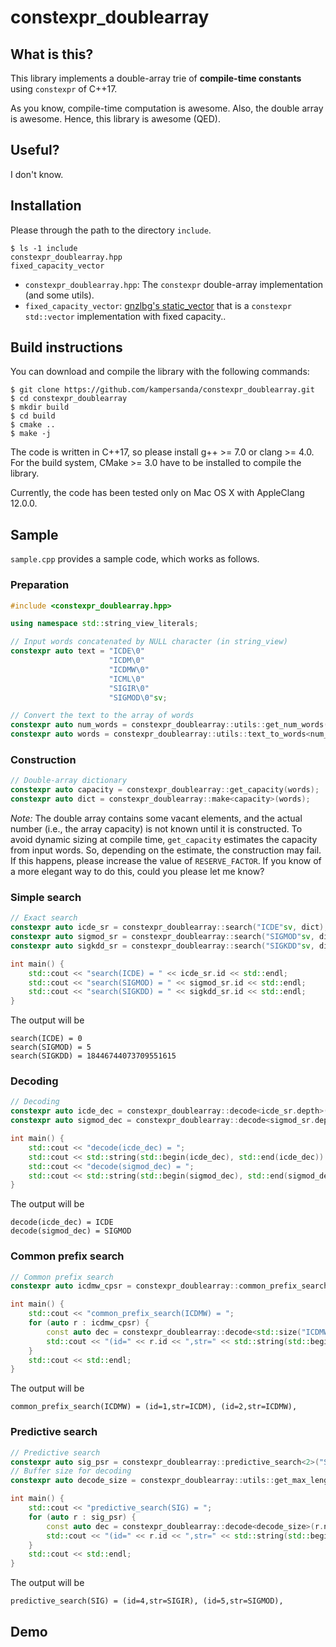 # constexpr_doublearray

## What is this?

This library implements a double-array trie of **compile-time constants** using `constexpr` of C++17.

As you know, compile-time computation is awesome. Also, the double array is awesome. Hence, this library is awesome (QED).

## Useful?

I don't know.

## Installation 

Please through the path to the directory `include`.

```shell
$ ls -1 include
constexpr_doublearray.hpp
fixed_capacity_vector
```

- `constexpr_doublearray.hpp`: The `constexpr` double-array implementation (and some utils).
- `fixed_capacity_vector`: [gnzlbg's static_vector](https://github.com/gnzlbg/static_vector) that is a `constexpr std::vector` implementation with fixed capacity..

## Build instructions

You can download and compile the library with the following commands:

```shell
$ git clone https://github.com/kampersanda/constexpr_doublearray.git
$ cd constexpr_doublearray
$ mkdir build
$ cd build
$ cmake ..
$ make -j
```

The code is written in C++17, so please install g++ >= 7.0 or clang >= 4.0. For the build system, CMake >= 3.0 have to be installed to compile the library.

Currently, the code has been tested only on Mac OS X with AppleClang 12.0.0.

## Sample

 `sample.cpp` provides a sample code, which works as follows.

### Preparation

```c++
#include <constexpr_doublearray.hpp>

using namespace std::string_view_literals;

// Input words concatenated by NULL character (in string_view)
constexpr auto text = "ICDE\0"
                      "ICDM\0"
                      "ICDMW\0"
                      "ICML\0"
                      "SIGIR\0"
                      "SIGMOD\0"sv;

// Convert the text to the array of words
constexpr auto num_words = constexpr_doublearray::utils::get_num_words(text);
constexpr auto words = constexpr_doublearray::utils::text_to_words<num_words>(text);
```

### Construction

```c++
// Double-array dictionary
constexpr auto capacity = constexpr_doublearray::get_capacity(words);
constexpr auto dict = constexpr_doublearray::make<capacity>(words);
```

*Note:* The double array contains some vacant elements, and the actual number (i.e., the array capacity) is not known until it is constructed. To avoid dynamic sizing at compile time, `get_capacity` estimates the capacity from input words. So, depending on the estimate, the construction may fail. If this happens, please increase the value of `RESERVE_FACTOR`. If you know of a more elegant way to do this, could you please let me know?

### Simple search

```c++
// Exact search
constexpr auto icde_sr = constexpr_doublearray::search("ICDE"sv, dict);
constexpr auto sigmod_sr = constexpr_doublearray::search("SIGMOD"sv, dict);
constexpr auto sigkdd_sr = constexpr_doublearray::search("SIGKDD"sv, dict);

int main() {
    std::cout << "search(ICDE) = " << icde_sr.id << std::endl;
    std::cout << "search(SIGMOD) = " << sigmod_sr.id << std::endl;
    std::cout << "search(SIGKDD) = " << sigkdd_sr.id << std::endl;
}
```

The output will be

```
search(ICDE) = 0
search(SIGMOD) = 5
search(SIGKDD) = 18446744073709551615
```

### Decoding

```c++
// Decoding
constexpr auto icde_dec = constexpr_doublearray::decode<icde_sr.depth>(icde_sr.npos, dict);
constexpr auto sigmod_dec = constexpr_doublearray::decode<sigmod_sr.depth>(sigmod_sr.npos, dict);

int main() {
    std::cout << "decode(icde_dec) = ";
    std::cout << std::string(std::begin(icde_dec), std::end(icde_dec)) << std::endl;
    std::cout << "decode(sigmod_dec) = ";
    std::cout << std::string(std::begin(sigmod_dec), std::end(sigmod_dec)) << std::endl;
}
```

The output will be

```
decode(icde_dec) = ICDE
decode(sigmod_dec) = SIGMOD
```

### Common prefix search

```c++
// Common prefix search
constexpr auto icdmw_cpsr = constexpr_doublearray::common_prefix_search<5>("ICDMW"sv, dict);

int main() {
    std::cout << "common_prefix_search(ICDMW) = ";
    for (auto r : icdmw_cpsr) {
        const auto dec = constexpr_doublearray::decode<std::size("ICDMW"sv)>(r.npos, dict);
        std::cout << "(id=" << r.id << ",str=" << std::string(std::begin(dec), std::end(dec)) << "), ";
    }
    std::cout << std::endl;
}
```

The output will be

```
common_prefix_search(ICDMW) = (id=1,str=ICDM), (id=2,str=ICDMW), 
```

### Predictive search

```c++
// Predictive search
constexpr auto sig_psr = constexpr_doublearray::predictive_search<2>("SIG"sv, dict);
// Buffer size for decoding
constexpr auto decode_size = constexpr_doublearray::utils::get_max_length(words);

int main() {
    std::cout << "predictive_search(SIG) = ";
    for (auto r : sig_psr) {
        const auto dec = constexpr_doublearray::decode<decode_size>(r.npos, dict);
        std::cout << "(id=" << r.id << ",str=" << std::string(std::begin(dec), std::end(dec)) << "), ";
    }
    std::cout << std::endl;
}
```

The output will be

```
predictive_search(SIG) = (id=4,str=SIGIR), (id=5,str=SIGMOD), 
```

## Demo


